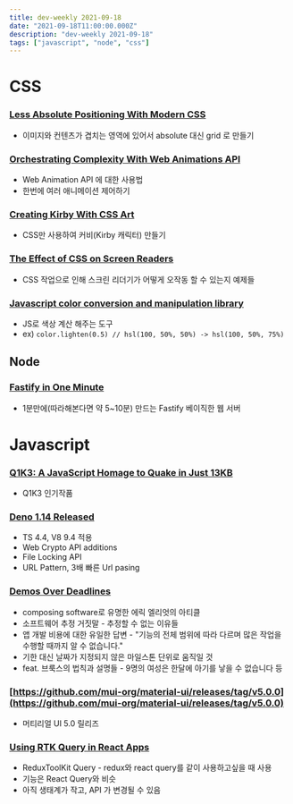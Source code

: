 ```yaml
---
title: dev-weekly 2021-09-18
date: "2021-09-18T11:00:00.000Z"
description: "dev-weekly 2021-09-18"
tags: ["javascript", "node", "css"]
---
```


# CSS

### **[Less Absolute Positioning With Modern CSS](https://ishadeed.com/article/less-absolute-positioning-modern-css)**

- 이미지와 컨텐츠가 겹치는 영역에 있어서 absolute 대신 grid 로 만들기

### **[Orchestrating Complexity With Web Animations API](https://www.smashingmagazine.com/2021/09/orchestrating-complexity-web-animations-api)**

- Web Animation API 에 대한 사용법
- 한번에 여러 애니메이션 제어하기

### **[Creating Kirby With CSS Art](https://h.daily-dev-tips.com/creating-kirby-with-css-art)**

- CSS만 사용하여 커비(Kirby 캐릭터) 만들기

### **[The Effect of CSS on Screen Readers](https://uselessdivs.com/blog/the-effect-of-css-on-screen-readers)**

- CSS 작업으로 인해 스크린 리더기가 어떻게 오작동 할 수 있는지 예제들

### **[Javascript color conversion and manipulation library](https://github.com/Qix-/color)**

- JS로 색상 계산 해주는 도구
- ex) `color.lighten(0.5) // hsl(100, 50%, 50%) -> hsl(100, 50%, 75%)`

## Node

### **[Fastify in One Minute](https://www.youtube.com/watch?v=YxiWBFQUwCQ)**

- 1분만에(따라해본다면 약 5~10분) 만드는 Fastify 베이직한 웹 서버

# Javascript

### **[Q1K3: A JavaScript Homage to Quake in Just 13KB](https://js13kgames.com/entries/q1k3)**

- Q1K3 인기작품

### **[Deno 1.14 Released](https://deno.com/blog/v1.14)**

- TS 4.4, V8 9.4 적용
- Web Crypto API additions
- File Locking API
- URL Pattern, 3배 빠른 Url pasing

### **[Demos Over Deadlines](https://medium.com/javascript-scene/demos-over-deadlines-8ed8dcdecb6)**

- composing software로 유명한 에릭 엘리엇의 아티클
- 소프트웨어 추정 거짓말 - 추정할 수 없는 이유들
- 앱 개발 비용에 대한 유일한 답변 - "기능의 전체 범위에 따라 다르며 많은 작업을 수행할 때까지 알 수 없습니다."
- 기한 대신 날짜가 지정되지 않은 마일스톤 단위로 움직일 것
- feat. 브룩스의 법칙과 설명들 - 9명의 여성은 한달에 아기를 낳을 수 없습니다 등

### **[https://github.com/mui-org/material-ui/releases/tag/v5.0.0](https://github.com/mui-org/material-ui/releases/tag/v5.0.0)**

- 머티리얼 UI 5.0 릴리즈

### **[Using RTK Query in React Apps](https://www.toptal.com/react/redux-toolkit-and-rtk-query)**

- ReduxToolKit Query - redux와 react query를 같이 사용하고싶을 때 사용
- 기능은 React Query와 비슷
- 아직 생태계가 작고, API 가 변경될 수 있음